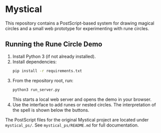 # Mystical

This repository contains a PostScript-based system for drawing magical circles and a small web prototype for experimenting with rune circles.

## Running the Rune Circle Demo

1. Install Python 3 (if not already installed).
2. Install dependencies:
   ```bash
   pip install -r requirements.txt
   ```
3. From the repository root, run:
   ```bash
   python3 run_server.py
   ```
   This starts a local web server and opens the demo in your browser.
4. Use the interface to add runes or nested circles. The interpretation of the spell is shown below the buttons.

The PostScript files for the original Mystical project are located under `mystical_ps/`. See `mystical_ps/README.md` for full documentation.
